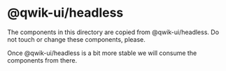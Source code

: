 # @qwik-ui/headless

The components in this directory are copied from @qwik-ui/headless.
Do not touch or change these components, please.

Once @qwik-ui/headless is a bit more stable we will consume the components from there.
